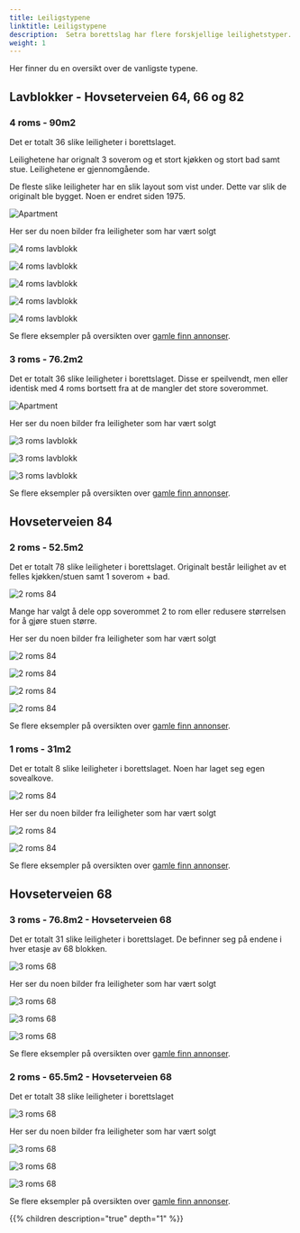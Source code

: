 ```yaml
---
title: Leiligstypene
linktitle: Leiligstypene
description:  Setra borettslag har flere forskjellige leilighetstyper. 
weight: 1
---
```


Her finner du en oversikt over de vanligste typene. 

## Lavblokker - Hovseterveien 64, 66 og 82

### 4 roms - 90m2

Det er totalt 36 slike leiligheter i borettslaget.

Leilighetene har orignalt 3 soverom og et stort kjøkken og stort bad samt stue. Leilighetene er gjennomgående. 

De fleste slike leiligheter har en slik layout som vist under. Dette var slik de originalt ble bygget. Noen er endret siden 1975.

![Apartment](hv66_4roms_layout_1.jpg "90m2 standardlayout")

Her ser du noen bilder fra leiligheter som har vært solgt

![4 roms lavblokk](hv66_4roms_1.jpg "Eksempel på 4 roms lavblokk")

![4 roms lavblokk](hv66_4roms_2.jpg "Eksempel på 4 roms lavblokk")

![4 roms lavblokk](hv66_4roms_3.jpg "Eksempel på 4 roms lavblokk")

![4 roms lavblokk](hv66_4roms_4.jpg "Eksempel på 4 roms lavblokk")

![4 roms lavblokk](hv66_4roms_5.jpg "Eksempel på 4 roms lavblokk")

Se flere eksempler på oversikten over [gamle finn annonser](../salelisting/).

### 3 roms - 76.2m2

Det er totalt 36 slike leiligheter i borettslaget. Disse er speilvendt, men eller identisk med 4 roms bortsett fra at de mangler det store soverommet.

![Apartment](3room646682_layout.jpg "77m2 lavblokk standardlayout")

Her ser du noen bilder fra leiligheter som har vært solgt

![3 roms lavblokk](3room646682_1.jpg "Eksempel på 3 roms lavblokk")

![3 roms lavblokk](3room646682_2.jpg "Eksempel på 3 roms lavblokk")

![3 roms lavblokk](3room646682_3.jpg "Eksempel på 3 roms lavblokk")

Se flere eksempler på oversikten over [gamle finn annonser](../salelisting/).

## Hovseterveien 84

### 2 roms - 52.5m2

Det er totalt 78 slike leiligheter i borettslaget. Originalt består leilighet av et felles kjøkken/stuen samt 1 soverom + bad.

![2 roms 84](hv84_2room_layout_2.jpg "Original layout i 2 roms 84")

Mange har valgt å dele opp soverommet 2 to rom eller redusere størrelsen for å gjøre stuen større.

Her ser du noen bilder fra leiligheter som har vært solgt

![2 roms 84](hv84_2room_1.jpg "Eksempel på 2 roms 84")

![2 roms 84](hv84_2room_2.jpg "Eksempel på 2 roms 84")

![2 roms 84](hv84_2room_3.jpg "Eksempel på 2 roms 84")

![2 roms 84](hv84_2room_4.jpg "Eksempel på 2 roms 84")

Se flere eksempler på oversikten over [gamle finn annonser](../salelisting/).

### 1 roms - 31m2

Det er totalt 8 slike leiligheter i borettslaget. Noen har laget seg egen sovealkove.

![2 roms 84](hv84_1room_layout.jpg "Eksempel layout i 1 roms 84")

Her ser du noen bilder fra leiligheter som har vært solgt

![2 roms 84](hv84_1room_1.jpg "Eksempel på 1 roms 84")

![2 roms 84](hv84_1room_2.jpg "Eksempel på 1 roms 84")

Se flere eksempler på oversikten over [gamle finn annonser](../salelisting/).

## Hovseterveien 68

### 3 roms - 76.8m2 - Hovseterveien 68

Det er totalt 31 slike leiligheter i borettslaget. De befinner seg på endene i hver etasje av 68 blokken.

![3 roms 68](hv68_3rooms_layout.jpg "Standard layout 3 roms 68")

Her ser du noen bilder fra leiligheter som har vært solgt

![3 roms 68](hv68_3rooms_1.jpg "Eksempel på 3 roms 68")

![3 roms 68](hv68_3rooms_2.jpg "Eksempel på 3 roms 68")

![3 roms 68](hv68_3rooms_3.jpg "Eksempel på 3 roms 68")

Se flere eksempler på oversikten over [gamle finn annonser](../salelisting/).

### 2 roms - 65.5m2 - Hovseterveien 68

Det er totalt 38 slike leiligheter i borettslaget

![3 roms 68](hv68_2rooms_layout.jpg "Standard layout 2 roms 68")

Her ser du noen bilder fra leiligheter som har vært solgt

![3 roms 68](hv68_2rooms_1.jpg "Eksempel på 2 roms 68")

![3 roms 68](hv68_2rooms_2.jpg "Eksempel på 2 roms 68")

![3 roms 68](hv68_2rooms_3.jpg "Eksempel på 2 roms 68")

Se flere eksempler på oversikten over [gamle finn annonser](../salelisting/).

{{% children description="true" depth="1" %}}
